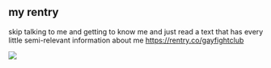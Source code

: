 ## my rentry
skip talking to me and getting to know me and just read a text that has every little semi-relevant information about me  https://rentry.co/gayfightclub

![](https://komarev.com/ghpvc/?username=your-github-username&color=yellowgreen&style=plastic)

